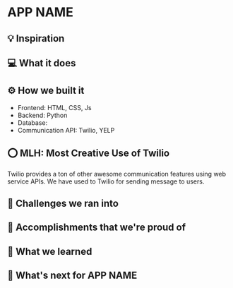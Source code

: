 <!-- # Hackathon-Pharmacy-App -->

# APP NAME

## 💡 Inspiration

## 💻 What it does

## ⚙️ How we built it

- Frontend: HTML, CSS, Js
- Backend: Python
- Database:
- Communication API: Twilio, YELP 

## ⭕ MLH: Most Creative Use of Twilio

Twilio provides a ton of other awesome communication features using web service APIs. We have used to Twilio for sending message to users.

## 🧠 Challenges we ran into

## 🏅 Accomplishments that we're proud of

## 📖 What we learned

## 🚀 What's next for APP NAME
